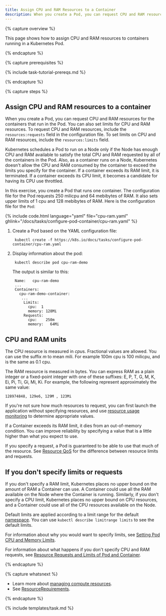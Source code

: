 ```yaml
---
title: Assign CPU and RAM Resources to a Container
description: When you create a Pod, you can request CPU and RAM resources for the containers that run in the Pod. You can also set limits for CPU and RAM use.
---
```


{% capture overview %}

This page shows how to assign CPU and RAM resources to containers running
in a Kubernetes Pod.

{% endcapture %}


{% capture prerequisites %}

{% include task-tutorial-prereqs.md %}

{% endcapture %}


{% capture steps %}

## Assign CPU and RAM resources to a container

When you create a Pod, you can request CPU and RAM resources for the containers
that run in the Pod. You can also set limits for CPU and RAM resources. To
request CPU and RAM resources, include the `resources:requests` field in the
configuration file. To set limits on CPU and RAM resources, include the
`resources:limits` field.

Kubernetes schedules a Pod to run on a Node only if the Node has enough CPU and
RAM available to satisfy the total CPU and RAM requested by all of the
containers in the Pod. Also, as a container runs on a Node, Kubernetes doesn't
allow the CPU and RAM consumed by the container to exceed the limits you specify
for the container. If a container exceeds its RAM limit, it is terminated. If a
container exceeds its CPU limit, it becomes a candidate for having its CPU use
throttled.

In this exercise, you create a Pod that runs one container. The configuration
file for the Pod requests 250 milicpu and 64 mebibytes of RAM. It also sets
upper limits of 1 cpu and 128 mebibytes of RAM. Here is the configuration file
for the `Pod`:

{% include code.html language="yaml" file="cpu-ram.yaml" ghlink="/docs/tasks/configure-pod-container/cpu-ram.yaml" %}

1. Create a Pod based on the YAML configuration file:

        kubectl create -f https://k8s.io/docs/tasks/configure-pod-container/cpu-ram.yaml

1. Display information about the pod:

        kubectl describe pod cpu-ram-demo

    The output is similar to this:

        Name:   cpu-ram-demo
        ...
        Containers:
          cpu-ram-demo-container:
           ...
            Limits:
              cpu:  1
              memory: 128Mi
            Requests:
              cpu:    250m
              memory:   64Mi

## CPU and RAM units

The CPU resource is measured in *cpu*s. Fractional values are allowed. You can
use the suffix *m* to mean mili. For example 100m cpu is 100 milicpu, and is
the same as 0.1 cpu.

The RAM resource is measured in bytes. You can express RAM as a plain integer
or a fixed-point integer with one of these suffixes: E, P, T, G, M, K, Ei, Pi,
Ti, Gi, Mi, Ki. For example, the following represent approximately the same value:

    128974848, 129e6, 129M , 123Mi

If you're not sure how much resources to request, you can first launch the
application without specifying resources, and use
[resource usage monitoring](/docs/user-guide/monitoring) to determine
appropriate values.

If a Container exceeds its RAM limit, it dies from an out-of-memory condition.
You can improve reliability by specifying a value that is a little higher
than what you expect to use.

If you specify a request, a Pod is guaranteed to be able to use that much
of the resource. See
[Resource QoS](https://github.com/kubernetes/community/blob/master/contributors/design-proposals/resource-qos.md) for the difference between resource limits and requests.

## If you don't specify limits or requests

If you don't specify a RAM limit, Kubernetes places no upper bound on the
amount of RAM a Container can use. A Container could use all the RAM
available on the Node where the Container is running. Similarly, if you don't
specify a CPU limit, Kubernetes places no upper bound on CPU resources, and a
Container could use all of the CPU resources available on the Node.

Default limits are applied according to a limit range for the default
[namespace](/docs/user-guide/namespaces). You can use `kubectl describe limitrange limits`
to see the default limits.

For information about why you would want to specify limits, see
[Setting Pod CPU and Memory Limits](/docs/tasks/configure-pod-container/limit-range/).

For information about what happens if you don't specify CPU and RAM requests, see
[Resource Requests and Limits of Pod and Container](/docs/concepts/configuration/manage-compute-resources-container/).

{% endcapture %}

{% capture whatsnext %}

* Learn more about [managing compute resources](/docs/concepts/configuration/manage-compute-resources-container/).
* See [ResourceRequirements](/docs/api-reference/v1.6/#resourcerequirements-v1-core).

{% endcapture %}


{% include templates/task.md %}

